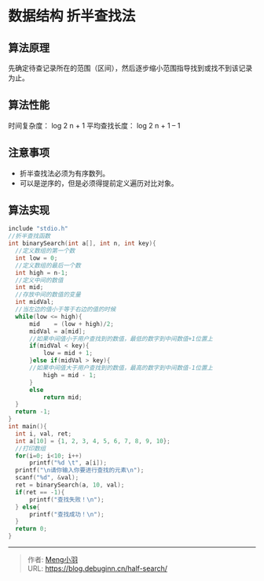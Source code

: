 # 数据结构 折半查找法


## 算法原理

先确定待查记录所在的范围（区间），然后逐步缩小范围指导找到或找不到该记录为止。

## 算法性能

时间复杂度： log 2 n + 1
平均查找长度： log 2 n + 1 – 1

## 注意事项

- 折半查找法必须为有序数列。
- 可以是逆序的，但是必须得提前定义遍历对比对象。

## 算法实现

```c
include "stdio.h"
//折半查找函数 
int binarySearch(int a[], int n, int key){
  //定义数组的第一个数 
  int low = 0;
  //定义数组的最后一个数
  int high = n-1;
  //定义中间的数值
  int mid;
  //存放中间的数值的变量
  int midVal; 
  //当左边的值小于等于右边的值的时候 
  while(low <= high){
      mid    = (low + high)/2;
      midVal = a[mid];
      //如果中间值小于用户查找到的数值，最低的数字到中间数值+1位置上 
      if(midVal < key){
          low = mid + 1;
      }else if(midVal > key){
      //如果中间值大于用户查找到的数值，最高的数字到中间数值-1位置上 
          high = mid - 1;
      }
      else
          return mid;   
  }
  return -1;    
}
int main(){
  int i, val, ret;
  int a[10] = {1, 2, 3, 4, 5, 6, 7, 8, 9, 10};
  //打印数组
  for(i=0; i<10; i++)
      printf("%d \t", a[i]);
  printf("\n请你输入你要进行查找的元素\n");
  scanf("%d", &val);
  ret = binarySearch(a, 10, val);
  if(ret == -1){
      printf("查找失败！\n");
  } else{
      printf("查找成功！\n");
  }
  return 0;
} 
```

---

> 作者: [Meng小羽](https://www.debuginn.cn)  
> URL: https://blog.debuginn.cn/half-search/  

